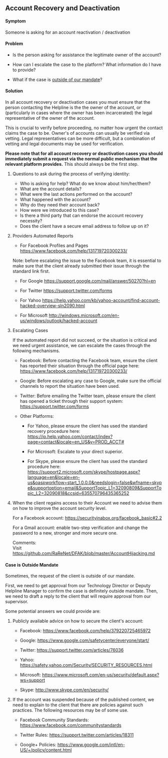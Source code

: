 ## Account Recovery and Deactivation

#### Symptom   
Someone is asking for an account reactivation / deactivation

#### Problem   
- Is the person asking for assistance the legitimate owner of the account?

- How can I escalate the case to the platform? What information do I have to provide?

- What if the case is [outside of our mandate](#outsideMandate)?

#### Solution
In all account recovery or deactivation cases you must ensure that the person contacting the Helpline is the the owner of the account, or (particularly in cases where the owner has been incarcerated) the legal representative of the owner of the account. 

This is crucial to verify before proceeding, no matter how urgent the contact claims the case to be. Owner's of accounts can usually be verified via vetting. Legal representatives can be more difficult, but a combination of vetting and legal documents may be used for verification. 

**Please note that for all account recovery or deactivation cases you should immediately submit a request via the normal public mechanism that the relevant platform provides.** This should always be the first step.

1. Questions to ask during the process of verifying identity:

   * Who is asking for help? What do we know about him/her/them?
   * What are the account details?
   * What were the last actions performed on the account?
   * What happened with the account?
   * Why do they need their account back?
   * How were we introduced to this case?
   * Is there a third party that can endorse the account recovery necessity?
   * Does the client have a secure email address to follow up on it?

2. Providers Automated Reports

   * For Facebook Profiles and Pages
   https://www.facebook.com/help/131719720300233/

   Note: before escalating the issue to the Facebook team, it is essential to make sure that the client already submitted their issue through the standard link first. 

   * For Google 
   https://support.google.com/mail/answer/50270?hl=en

   * For Twitter 
   https://support.twitter.com/forms

   * For Yahoo
   https://help.yahoo.com/kb/yahoo-account/find-account-hacked-overview-sln2090.html

   * For Microsoft
   http://windows.microsoft.com/en-us/windows/outlook/hacked-account

3. Escalating Cases

   If the automated report did not succeed, or the situation is critical and we need urgent assistance, we can escalate the cases through the following mechanisms.

   * Facebook:
   Before contacting the Facebook team, ensure the client has reported their situation through the official page here: https://www.facebook.com/help/131719720300233/

   * Google:
   Before escalating any case to Google, make sure the official channels to report the situation have been used.

   * Twitter:
   Before emailing the Twitter team, please ensure the client has opened a ticket through their support system: https://support.twitter.com/forms

   * Other Platforms:
      - For Yahoo, please ensure the client has used the standard recovery procedure here: https://io.help.yahoo.com/contact/index?page=contact&locale=en_US&y=PROD_ACCT# 
   
      - For Microsoft: Escalate to your direct superior.
   
      - For Skype, please ensure the client has used the standard procedure here: https://support2.microsoft.com/skype/hostpage.aspx?language=en&locale=en-us&oaspworkflow=start_1.0.0.0&needslogin=false&wfname=skype&supportoption=email&SupportTopic_L1=32090809&SupportTopic_L2=32090818&ccsid=635570796435365252 

4. When the client regains access to their Account we need to advise them on how to improve the account security level.

   For a Facebook account: https://securityinabox.org/facebook_basic#2.2

   For a Gmail account: enable two-step verification and change the password to a new, stronger and more secure one.

   Comments:   
   Visit https://github.com/RaReNet/DFAK/blob/master/AccountHijacking.md


#### <a name="outsideMandate"></a>Case is Outside Mandate

Sometimes, the request of the client is outside of our mandate. 

First, we need to get approval from our Technology Director or Deputy Helpline Manager to confirm the case is definitely outside mandate. Then, we need to draft a reply to the client that will require approval from our supervisor.

Some potential answers we could provide are:

1. Publicly available advice on how to secure the client's account:
   
   * Facebook: https://www.facebook.com/help/379220725465972

   * Google: https://www.google.com/safetycenter/everyone/start/

   * Twitter: https://support.twitter.com/articles/76036

   * Yahoo: https://safety.yahoo.com/Security/SECURITY_RESOURCES.html

   * Microsoft: https://www.microsoft.com/en-us/security/default.aspx?ws=support

   * Skype: http://www.skype.com/en/security/ 


2. If the account was suspended because of the published content, we need to explain to the client that there are policies against such practices. The following resources may be of some use.

   * Facebook Community Standards: https://www.facebook.com/communitystandards

   * Twitter Rules: https://support.twitter.com/articles/18311 
   
   * Google+ Policies: https://www.google.com/intl/en-US/+/policy/content.html
